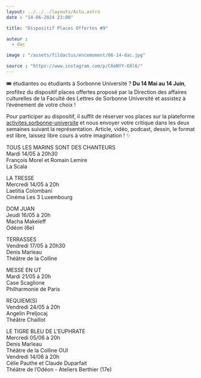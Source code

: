 ```yaml
---
layout: ../../../layouts/Actu.astro
date : "14-06-2024 23:00"

title: "Dispositif Places Offertes #9"

auteur :
  - dac

image : "/assets/fildactus/encemoment/06-14-dac.jpg"

source : "https://www.instagram.com/p/C6eNYY-OXl6/"
---
```


🎟 étudiantes ou étudiants à Sorbonne Université ? __Du 14 Mai au 14 Juin__, profitez du dispositif places offertes proposé par la Direction des affaires culturelles de la Faculté des Lettres de Sorbonne Université et assistez à l’événement de votre choix !

Pour participer au dispositif, il suffit de réserver vos places sur la plateforme [activites.sorbonne-universite](https://activites.sorbonne-universite.fr/creneaux-activite?aid=168&resetfilters=1) et nous envoyer votre critique dans les deux semaines suivant la représentation. Article, vidéo, podcast, dessin, le format est libre, laissez libre cours à votre imagination ! ✨

TOUS LES MARINS SONT DES CHANTEURS  
Mardi 14/05 à 20h30  
François Morel et Romain Lemire  
La Scala

LA TRESSE  
Mercredi 14/05 à 20h  
Laetitia Colombani  
Cinéma Les 3 Luxembourg

DOM JUAN  
Jeudi 16/05 à 20h  
Macha Makeïeff  
Odéon (6e)

TERRASSES  
Vendredi 17/05 à 20h30  
Denis Marleau  
Théâtre de la Colline

MESSE EN UT  
Mardi 21/05 à 20h  
Case Scaglione  
Philharmonie de Paris

REQUIEM(S)  
Vendredi 24/05 à 20h  
Angelin Preljocaj  
Théâtre Chaillot

LE TIGRE BLEU DE L'EUPHRATE  
Mercredi 05/06 à 20h  
Denis Marleau  
Théâtre de la Colline
OUI  
Vendredi 14/06 à 20h  
Célie Pauthe et Claude Duparfait  
Théâtre de l’Odéon - Ateliers Berthier (17e)